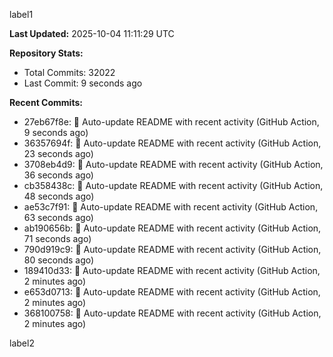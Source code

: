 
label1 
<!-- ACTIVITY_START -->
**Last Updated:** 2025-10-04 11:11:29 UTC

**Repository Stats:**
- Total Commits: 32022
- Last Commit: 9 seconds ago

**Recent Commits:**
- 27eb67f8e: 🤖 Auto-update README with recent activity (GitHub Action, 9 seconds ago)
- 36357694f: 🤖 Auto-update README with recent activity (GitHub Action, 23 seconds ago)
- 3708eb4d9: 🤖 Auto-update README with recent activity (GitHub Action, 36 seconds ago)
- cb358438c: 🤖 Auto-update README with recent activity (GitHub Action, 48 seconds ago)
- ae53c7f91: 🤖 Auto-update README with recent activity (GitHub Action, 63 seconds ago)
- ab190656b: 🤖 Auto-update README with recent activity (GitHub Action, 71 seconds ago)
- 790d919c9: 🤖 Auto-update README with recent activity (GitHub Action, 80 seconds ago)
- 189410d33: 🤖 Auto-update README with recent activity (GitHub Action, 2 minutes ago)
- e653d0713: 🤖 Auto-update README with recent activity (GitHub Action, 2 minutes ago)
- 368100758: 🤖 Auto-update README with recent activity (GitHub Action, 2 minutes ago)
<!-- ACTIVITY_END -->

label2
